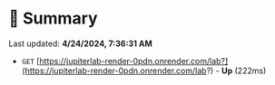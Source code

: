 # 📖 Summary
Last updated: **4/24/2024, 7:36:31 AM**

- `GET` [https://jupiterlab-render-0pdn.onrender.com/lab?](https://jupiterlab-render-0pdn.onrender.com/lab?) - **Up** (222ms)
